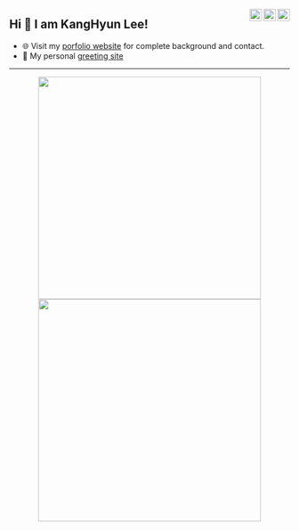 <a href="https://twitter.com/Pratikpkb" target="_blank" rel="nofollow"><img align="right" alt="Pratik's Twitter" width="22px" src="https://cdn.jsdelivr.net/npm/simple-icons@v3/icons/twitter.svg" /></a><a href="https://www.linkedin.com/in/pratik-kumar04" target="_blank" rel="nofollow"><img align="right" alt="Pratik's Linkdein" width="22px" src="https://cdn.jsdelivr.net/npm/simple-icons@v3/icons/linkedin.svg" /></a><a href="https://www.instagram.com/pratikkumar04" target="_blank" rel="nofollow"><img align="right" alt="Pratik's Insta" width="22px" src="https://cdn.jsdelivr.net/npm/simple-icons@v3/icons/instagram.svg" /></a>

## Hi 👋 I am KangHyun Lee! 


- 🌐 Visit my [porfolio website](https://www.notion.so/dorage/cfa014f546a2486da505dc7cbf3b6c84) for complete background and contact.
- 👋 My personal [greeting site](https://www.dorage.io/)

---
<p align = "center">
  <img src = "https://github-readme-stats.vercel.app/api?username=dorage&show_icons=true&theme=bear" width = 400>
  <img src = "https://github-readme-streak-stats.herokuapp.com?user=dorage&theme=dark&hide_border=true" width = 400>
</p>
